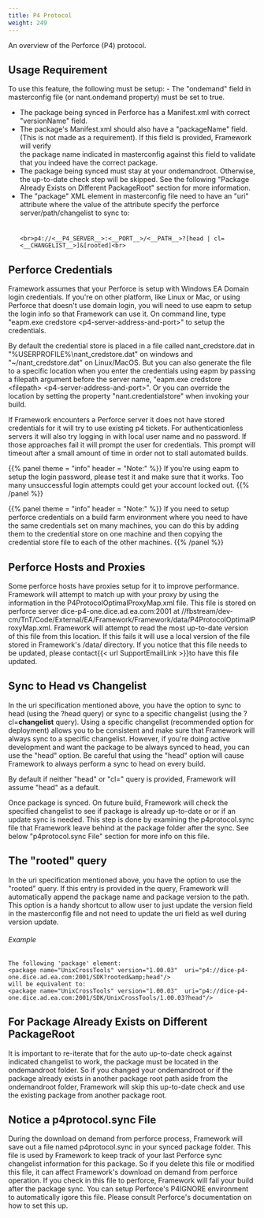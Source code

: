 ```yaml
---
title: P4 Protocol
weight: 249
---
```


An overview of the Perforce (P4) protocol.

<a name="p4_protocol_usage_requirement"></a>
## Usage Requirement ##

To use this feature, the following must be setup: - The &quot;ondemand&quot; field in masterconfig file (or nant.ondemand property) must be set to true.
 - The package being synced in Perforce has a Manifest.xml with correct &quot;versionName&quot; field.
 - The package&#39;s Manifest.xml should also have a &quot;packageName&quot; field. (This is not made as a requirement).  If this field is provided, Framework will verify<br>the package name indicated in masterconfig against this field to validate that you indeed have the correct package.
 - The package being synced must stay at your ondemandroot.  Otherwise, the up-to-date check step will be skipped.  See the following &quot;Package Already Exists on Different PackageRoot&quot; section for more information.
 - The &quot;package&quot; XML element in masterconfig file need to have an &quot;uri&quot; attribute where the value of the attribute specify the perforce server/path/changelist to sync to:<br><br><br>```<br>p4://<__P4_SERVER__>:<__PORT__>/<__PATH__>?[head | cl=<__CHANGELIST__>]&[rooted]<br>```



<a name="p4_protocol_credentials"></a>
## Perforce Credentials ##

Framework assumes that your Perforce is setup with Windows EA Domain login credentials.
If you&#39;re on other platform, like Linux or Mac,
or using Perforce that doesn&#39;t use domain login, you will need to use eapm to setup the login info so that Framework can use it.
On command line, type &quot;eapm.exe credstore &lt;p4-server-address-and-port&gt;&quot; to setup the credentials.

By default the credential store is placed in a file called nant_credstore.dat in &quot;%USERPROFILE%\nant_credstore.dat&quot; on windows and &quot;~/nant_credstore.dat&quot; on Linux/MacOS.
But you can also generate the file to a specific location when you enter the credentials using eapm by passing a filepath argument before the server name, &quot;eapm.exe credstore &lt;filepath&gt; &lt;p4-server-address-and-port&gt;&quot;.
Or you can override the location by setting the property &quot;nant.credentialstore&quot; when invoking your build.

If Framework encounters a Perforce server it does not have stored credentials for it will try to use existing p4 tickets.  For authenticationless
servers it will also try logging in with local user name and no password.
      If those approaches fail it will prompt the user for credentials.
      This prompt will timeout after a small amount of time in order not to stall automated builds.


{{% panel theme = "info" header = "Note:" %}}
If you&#39;re using eapm to setup the login password, please test it and make sure that it works. Too many unsuccessful login attempts
could get your account locked out.
{{% /panel %}}

{{% panel theme = "info" header = "Note:" %}}
If you need to setup perforce credentials on a build farm environment where you need to have the same credentials set on many machines,
you can do this by adding them to the credential store on one machine and then copying the credential store file to each of the other machines.
{{% /panel %}}
<a name="p4_protocol_proxy"></a>
## Perforce Hosts and Proxies ##

Some perforce hosts have proxies setup for it to improve performance.  Framework will attempt to match up with your proxy by using
the information in the P4ProtocolOptimalProxyMap.xml file. This file is stored on perforce server dice-p4-one.dice.ad.ea.com:2001 at
//fbstream/dev-cm/TnT/Code/External/EA/Framework/Framework/data/P4ProtocolOptimalProxyMap.xml. Framework will attempt to read the most
up-to-date version of this file from this location. If this fails it will use a local version of the file stored in Framework&#39;s /data/
directory. If you notice that this file needs to be updated, please contact{{< url SupportEmailLink >}}to have this file updated.

<a name="URI_Protocol_head_vs_changelist"></a>
## Sync to Head vs Changelist ##

In the uri specification mentioned above, you have the option to sync to head (using the ?head query) or sync to a specific
changelist (using the ?cl=__changelist__ query).  Using a specific changelist (recommended option for deployment) allows you to
be consistent and make sure that Framework will always sync to a specific changelist.  However, if you&#39;re doing active development
and want the package to be always synced to head, you can use the &quot;head&quot; option.  Be careful that using the &quot;head&quot; option will
cause Framework to always perform a sync to head on every build.

By default if neither &quot;head&quot; or &quot;cl=&quot; query is provided, Framework will assume &quot;head&quot; as a default.

Once package is synced.  On future build, Framework will check the specified changelist to see if package is already up-to-date or
or if an update sync is needed.  This step is done by examining the p4protocol.sync file that Framework leave behind at the
package folder after the sync.  See below &quot;p4protocol.sync File&quot; section for more info on this file.

<a name="URI_Protocol_rooted_query"></a>
## The &quot;rooted&quot; query ##

In the uri specification mentioned above, you have the option to use the &quot;rooted&quot; query.  If this entry is provided in the query,
Framework will automatically append the package name and package version to the path.  This option is a handy shortcut to allow
user to just update the version field in the masterconfig file and not need to update the uri field as well during version update.

###### Example ######

```
The following 'package' element:
<package name="UnixCrossTools" version="1.00.03"  uri="p4://dice-p4-one.dice.ad.ea.com:2001/SDK?rooted&amp;head"/>
will be equivalent to:
<package name="UnixCrossTools" version="1.00.03"  uri="p4://dice-p4-one.dice.ad.ea.com:2001/SDK/UnixCrossTools/1.00.03?head"/>
```
<a name="URI_Protocol_package_already_Exists"></a>
## For Package Already Exists on Different PackageRoot ##

It is important to re-iterate that for the auto up-to-date check against indicated changelist to work, the package must be located in
the ondemandroot folder.  So if you changed your ondemandroot or if the package already exists in another package root path aside from
the ondemandroot folder, Framework will skip this up-to-date check and use the existing package from another package root.

<a name="URI_Protocol_p4protocol_sync_file"></a>
## Notice a p4protocol.sync File ##

During the download on demand from perforce process, Framework will save out a file named p4protocol.sync in your synced package folder.
This file is used by Framework to keep track of your last Perforce sync changelist information for this package.  So if you delete this
file or modified this file, it can affect Framework&#39;s download on demand from perforce operation.  If you check in this file to perforce,
Framework will fail your build after the package sync.  You can setup Perforce&#39;s P4IGNORE environment to automatically igore this
file.  Please consult Perforce&#39;s documentation on how to set this up.

